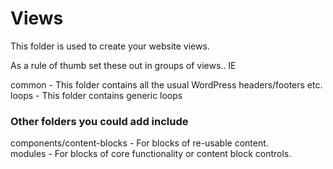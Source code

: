 # Views

This folder is used to create your website views.

As a rule of thumb set these out in groups of views.. IE

common - This folder contains all the usual WordPress headers/footers etc.   
loops - This folder contains generic loops

### Other folders you could add include   

components/content-blocks - For blocks of re-usable content.   
modules - For blocks of core functionality or content block controls.
